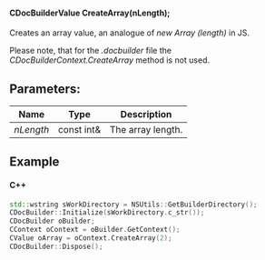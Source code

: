 #### CDocBuilderValue CreateArray(nLength);

Creates an array value, an analogue of *new Array (length)* in JS.

Please note, that for the *.docbuilder* file the *CDocBuilderContext.CreateArray* method is not used.

## Parameters:

| Name      | Type       | Description       |
| --------- | ---------- | ----------------- |
| *nLength* | const int& | The array length. |

## Example

#### C++

```c++
std::wstring sWorkDirectory = NSUtils::GetBuilderDirectory();
CDocBuilder::Initialize(sWorkDirectory.c_str());
CDocBuilder oBuilder;
CContext oContext = oBuilder.GetContext();
CValue oArray = oContext.CreateArray(2);
CDocBuilder::Dispose();
```
